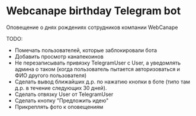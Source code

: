 # Webcanape birthday Telegram bot

Оповещение о днях рождениях сотрудников компании WebCanape

TODO:

- Помечать пользователей, которые заблокировали бота
- Добавить просмотр канапекоинов
- Не перезаписывать привязку TelegramUser с User, а уведомлять админа о таком (когда пользователь пытается авторизоваться и ФИО другого пользователя)
- Сделать вывод ближайших д.р. по нажатию кнопки в боте (типо там д.р. в течение следующих 30 дней).
- Сделать отвязку User от TelegramUser
- Сделать кнопку "Предложить идею"
- Прикреплять фото к оповещениям
